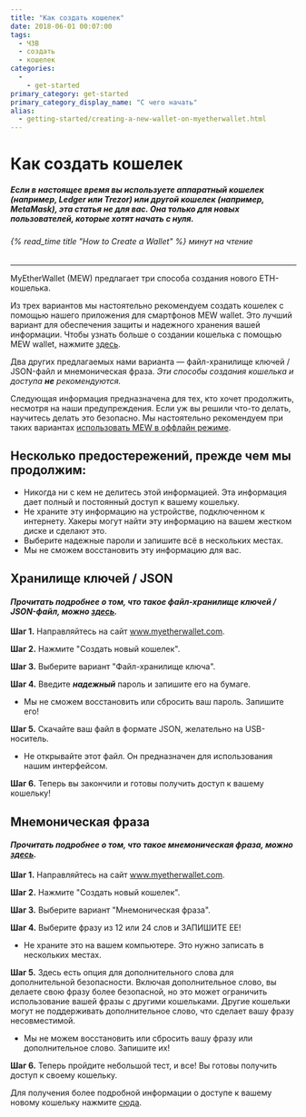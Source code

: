 ```yaml
---
title: "Как создать кошелек"
date: 2018-06-01 00:07:00
tags:
  - ЧЗВ
  - создать
  - кошелек
categories:
  - 
    - get-started
primary_category: get-started
primary_category_display_name: "С чего начать"
alias:
  - getting-started/creating-a-new-wallet-on-myetherwallet.html
---
```


# __Как создать кошелек__
##### Если в настоящее время вы используете аппаратный кошелек (например, Ledger или Trezor) или другой кошелек (например, MetaMask), эта статья не для вас. Она только для новых пользователей, которые хотят начать с нуля.
###### {% read_time title "How to Create a Wallet" %} минут на чтение
***

MyEtherWallet (MEW) предлагает три способа создания нового ETH-кошелька.

Из трех вариантов мы настоятельно рекомендуем создать кошелек с помощью нашего приложения для смартфонов MEW wallet. Это лучший вариант для обеспечения защиты и надежного хранения вашей информации. Чтобы узнать больше о создании кошелька с помощью MEW wallet, нажмите [здесь](/@@@@@@/mewwallet/mewwallet-user-guide/).

Два других предлагаемых нами варианта — файл-хранилище ключей / JSON-файл и мнемоническая фраза. *Эти способы создания кошелька и доступа **не** рекомендуются.*

Следующая информация предназначена для тех, кто хочет продолжить, несмотря на наши предупреждения. Если уж вы решили что-то делать, научитесь делать это безопасно. Мы настоятельно рекомендуем при таких вариантах [использовать MEW в оффлайн режиме](/@@@@@@/offline/offline-mew-looks-weird/).



## __Несколько предостережений, прежде чем мы продолжим:__

* Никогда ни с кем не делитесь этой информацией. Эта информация дает полный и постоянный доступ к вашему кошельку.
* Не храните эту информацию на устройстве, подключенном к интернету. Хакеры могут найти эту информацию на вашем жестком диске и сделают это.
* Выберите надежные пароли и запишите всё в нескольких местах.
* Мы не сможем восстановить эту информацию для вас.



## __Хранилище ключей / JSON__
#### *Прочитать подробнее о том, что такое файл-хранилищe ключей / JSON-файл, можно [здесь](/@@@@@@/security-and-privacy/what-is-a-keystore-file/).*

**Шаг 1.** Направляйтесь на сайт www.myetherwallet.com.

**Шаг 2.** Нажмите "Создать новый кошелек".

**Шаг 3.** Выберите вариант "Файл-хранилище ключа".

**Шаг 4.** Введите **_надежный_** пароль и запишите его на бумаге.

* Мы не сможем восстановить или сбросить ваш пароль. Запишите его!

**Шаг 5.** Скачайте ваш файл в формате JSON, желательно на USB-носитель.

* Не открывайте этот файл. Он предназначен для использования нашим интерфейсом.

**Шаг 6.** Теперь вы закончили и готовы получить доступ к вашему кошельку!



## __Мнемоническая фраза__
#### *Прочитать подробнее о том, что такое мнемоническая фраза, можно [здесь](/@@@@@@/security-and-privacy/what-is-a-mnemonic-phrase/).*

**Шаг 1.** Направляйтесь на сайт www.myetherwallet.com.

**Шаг 2.** Нажмите "Создать новый кошелек".

**Шаг 3.** Выберите вариант "Мнемоническая фраза".

**Шаг 4.** Выберите фразу из 12 или 24 слов и ЗАПИШИТЕ ЕЕ!

* Не храните это на вашем компьютере. Это нужно записать в нескольких местах.

**Шаг 5.** Здесь есть опция для дополнительного слова для дополнительной безопасности. Включая дополнительное слово, вы делаете свою фразу более безопасной, но это может ограничить использование вашей фразы с другими кошельками. Другие кошельки могут не поддерживать дополнительное слово, что сделает вашу фразу несовместимой.

* Мы не можем восстановить или сбросить вашу фразу или дополнительное слово. Запишите их!

**Шаг 6.** Теперь пройдите небольшой тест, и все! Вы готовы получить доступ к своему кошельку.



Для получения более подробной информации о доступе к вашему новому кошельку нажмите [сюда](/@@@@@@/getting-started/how-to-access-your-wallet/).